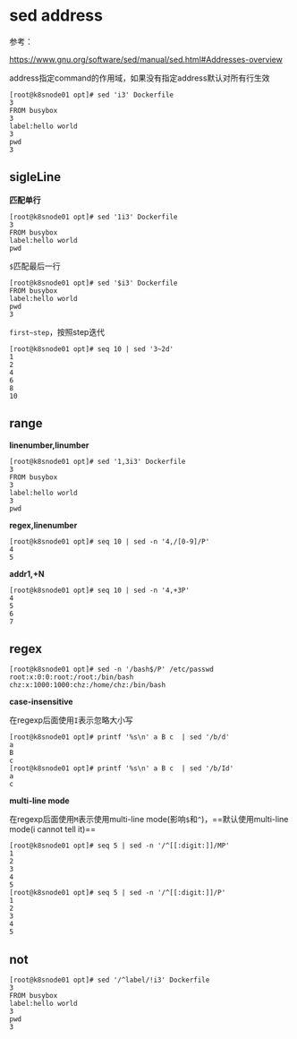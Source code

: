 # sed address

参考：

https://www.gnu.org/software/sed/manual/sed.html#Addresses-overview

address指定command的作用域，如果没有指定address默认对所有行生效

```
[root@k8snode01 opt]# sed 'i3' Dockerfile
3
FROM busybox
3
label:hello world
3
pwd
3
```

## sigleLine

**匹配单行**

```
[root@k8snode01 opt]# sed '1i3' Dockerfile
3
FROM busybox
label:hello world
pwd
```

`$`匹配最后一行

```
[root@k8snode01 opt]# sed '$i3' Dockerfile
FROM busybox
label:hello world
pwd
3
```

`first~step`，按照step迭代

```
[root@k8snode01 opt]# seq 10 | sed '3~2d'
1
2
4
6
8
10
```

## range

**linenumber,linumber**

```
[root@k8snode01 opt]# sed '1,3i3' Dockerfile
3
FROM busybox
3
label:hello world
3
pwd
```

**regex,linenumber**

```
[root@k8snode01 opt]# seq 10 | sed -n '4,/[0-9]/P'
4
5
```

**addr1,+N**

```
[root@k8snode01 opt]# seq 10 | sed -n '4,+3P'
4
5
6
7
```

## regex

```
[root@k8snode01 opt]# sed -n '/bash$/P' /etc/passwd
root:x:0:0:root:/root:/bin/bash
chz:x:1000:1000:chz:/home/chz:/bin/bash
```

**case-insensitive**

在regexp后面使用`I`表示忽略大小写

```
[root@k8snode01 opt]# printf '%s\n' a B c  | sed '/b/d'
a
B
c
[root@k8snode01 opt]# printf '%s\n' a B c  | sed '/b/Id'
a
c
```

**multi-line mode**

在regexp后面使用`M`表示使用multi-line mode(影响`$`和`^`)，==默认使用multi-line mode(i cannot tell it)==

```
[root@k8snode01 opt]# seq 5 | sed -n '/^[[:digit:]]/MP'
1
2
3
4
5
[root@k8snode01 opt]# seq 5 | sed -n '/^[[:digit:]]/P'
1
2
3
4
5
```

## not

```
[root@k8snode01 opt]# sed '/^label/!i3' Dockerfile
3
FROM busybox
label:hello world
3
pwd
3
```





